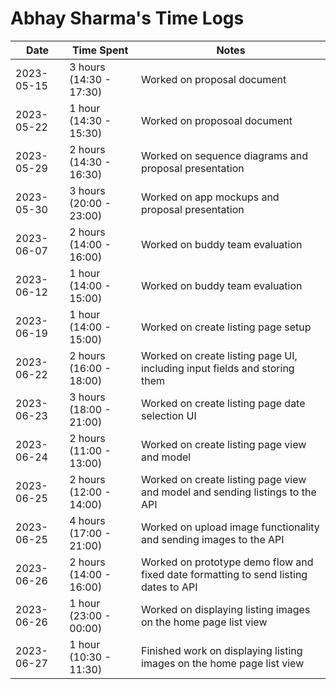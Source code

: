 # Abhay Sharma's Time Logs

| Date | Time Spent | Notes |
|------|------|-------|
|2023-05-15| 3 hours (14:30 - 17:30) | Worked on proposal document |
|2023-05-22| 1 hour (14:30 - 15:30) | Worked on proposoal document |
|2023-05-29| 2 hours (14:30 - 16:30) | Worked on sequence diagrams and proposal presentation|
|2023-05-30| 3 hours (20:00 - 23:00) | Worked on app mockups and proposal presentation |
|2023-06-07| 2 hours (14:00 - 16:00) | Worked on buddy team evaluation |
|2023-06-12| 1 hour (14:00 - 15:00) | Worked on buddy team evaluation |
|2023-06-19| 1 hour (14:00 - 15:00) | Worked on create listing page setup |
|2023-06-22| 2 hours (16:00 - 18:00) | Worked on create listing page UI, including input fields and storing them |
|2023-06-23| 3 hours (18:00 - 21:00) | Worked on create listing page date selection UI |
|2023-06-24| 2 hours (11:00 - 13:00) | Worked on create listing page view and model |
|2023-06-25| 2 hours (12:00 - 14:00) | Worked on create listing page view and model and sending listings to the API |
|2023-06-25| 4 hours (17:00 - 21:00) | Worked on upload image functionality and sending images to the API |
|2023-06-26| 2 hours (14:00 - 16:00) | Worked on prototype demo flow and fixed date formatting to send listing dates to API |
|2023-06-26| 1 hour (23:00 - 00:00) | Worked on displaying listing images on the home page list view |
|2023-06-27| 1 hour (10:30 - 11:30) | Finished work on displaying listing images on the home page list view |
